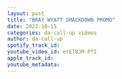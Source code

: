 ```yaml
---
layout: post
title: "BRAY WYATT SMACKDOWN PROMO"
date: 2022-10-15
categories: da-call-up videos
author: da-call-up
spotify_track_id: 
youtube_video_id: etElBJM-PfI
apple_track_id: 
youtube_metadata: 
---
```


